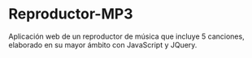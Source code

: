 # Reproductor-MP3

Aplicación web de un reproductor de música que incluye 5 canciones, elaborado en su mayor ámbito con JavaScript y JQuery.

